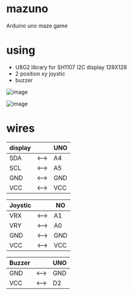 # mazuno
Arduino uno maze game

# using 
- U8G2 library for SH1107 I2C display 128X128
- 2 position xy joystic
- buzzer


![image](https://github.com/user-attachments/assets/04ce9575-4d35-4b29-b32e-e3587c632e11)





![image](https://github.com/user-attachments/assets/f047de2f-d14e-4f2b-9969-4a1671edc035)


# wires

display |  | UNO   
--- | --- | --- 
SDA | <--> | A4   
SCL | <--> | A5
GND | <--> | GND
VCC | <--> | VCC



Joystic | | NO   
--- | --- | --- 
VRX | <--> | A1     
VRY | <--> | A0
GND | <--> | GND
VCC | <--> | VCC


Buzzer | | UNO  
--- | --- | --- 
GND | <--> | GND
VCC | <--> | D2
